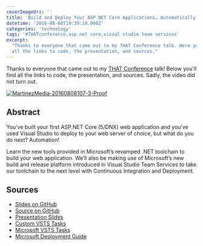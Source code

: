 ```yaml
---
coverImageUri: ''
title: 'Build and Deploy Your ASP.NET Core Applications… Automatically!'
datetime: '2016-08-08T19:39:18.000Z'
categories: 'technology'
tags: '#THATconference,asp.net core,visual studio team services'
excerpt:
  "Thanks to everyone that came out to my THAT Conference talk. Here you'll find
  all the links to code, the presentation, and sources."
---
```


Thanks to everyone that came out to my
[THAT Conference](https://www.thatconference.com/Sessions/Session/10237) talk!
Below you'll find all the links to code, the presentation, and sources. Sadly,
the video did not turn out.

[![MartinezMedia-20160808107-3-Proof](http://assets.brandonmartinez.com/brandonmartinez/2016/08/MartinezMedia-20160808107-3-Proof-2000x1333.jpg)](http://assets.brandonmartinez.com/brandonmartinez/2016/08/MartinezMedia-20160808107-3-Proof.jpg)

## Abstract

You’ve built your first ASP.NET Core (5/DNX) web application and you’ve used
Visual Studio to deploy to your web server of choice, but what do you do next?
Automation!

Learn the new tools provided in Microsoft’s revamped .NET toolchain to build
your web application. We’ll also be making use of Microsoft’s new build and
release platform introduced in Visual Studio Team Services to take our toolchain
to the next level with Continuous Integration and Deployment.

## Sources

- [Slides on GitHub](https://github.com/brandonmartinez/mm-aspnet-core-deployment-presentation)
- [Source on GitHub](https://github.com/brandonmartinez/mm-aspnet-core-deployment)
- [Presentation Slides](https://github.com/brandonmartinez/mm-aspnet-core-deployment-presentation)
- [Custom VSTS Tasks](https://github.com/brandonmartinez/mm-vsts-agent-tasks/)
- [Microsoft VSTS Tasks](https://github.com/Microsoft/vsts-tasks/)
- [Microsoft Deployment Guide](https://docs.asp.net/en/latest/publishing/vsts-continuous-deployment.html)
